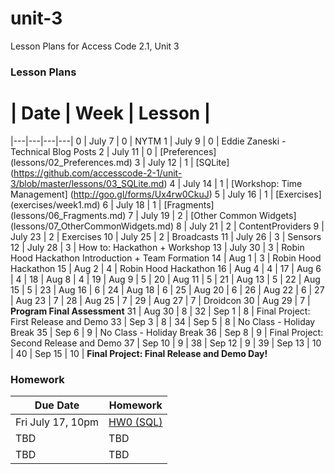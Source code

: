 # unit-3
Lesson Plans for Access Code 2.1, Unit 3

### Lesson Plans

 # |  Date | Week | Lesson |
|---|---|---|---|
0 | July 7 | 0 | NYTM
1 | July 9 | 0 | Eddie Zaneski - Technical Blog Posts
2 | July 11 | 0 | [Preferences] (lessons/02_Preferences.md)
3 | July 12 | 1 | [SQLite] (https://github.com/accesscode-2-1/unit-3/blob/master/lessons/03_SQLite.md)
4 | July 14 | 1 | [Workshop: Time Management] (http://goo.gl/forms/Ux4rw0CkuJ)
5 | July 16 | 1 | [Exercises] (exercises/week1.md)
6 | July 18 | 1 | [Fragments] (lessons/06_Fragments.md)
7 | July 19 | 2 | [Other Common Widgets] (lessons/07_OtherCommonWidgets.md)
8 | July 21 | 2 | ContentProviders
9 | July 23 | 2 | Exercises
10 | July 25 | 2 | Broadcasts
11 | July 26 | 3 | Sensors
12 | July 28 | 3 | How to: Hackathon + Workshop
13 | July 30 | 3 | Robin Hood Hackathon Introduction + Team Formation
14 | Aug 1 | 3 | Robin Hood Hackathon
15 | Aug 2 | 4 | Robin Hood Hackathon
16 | Aug 4 | 4 |
17 | Aug 6 | 4 |
18 | Aug 8 | 4 |
19 | Aug 9 | 5 |
20 | Aug 11 | 5 |
21 | Aug 13 | 5 |
22 | Aug 15 | 5 |
23 | Aug 16 | 6 |
24 | Aug 18 | 6 |
25 | Aug 20 | 6 |
26 | Aug 22 | 6 | 
27 | Aug 23 | 7 | 
28 | Aug 25 | 7 |
29 | Aug 27 | 7 | Droidcon
30 | Aug 29 | 7 | **Program Final Assessment**
31 | Aug 30 | 8 | 
32 | Sep 1 | 8 | Final Project: First Release and Demo
33 | Sep 3 | 8 | 
34 | Sep 5 | 8 | No Class - Holiday Break 
35 | Sep 6 | 9 | No Class - Holiday Break 
36 | Sep 8 | 9 | Final Project: Second Release and Demo
37 | Sep 10 | 9 | 
38 | Sep 12 | 9 | 
39 | Sep 13 | 10 | 
40 | Sep 15 | 10 | **Final Project: Final Release and Demo Day!**

### Homework
| Due Date | Homework|  
|---|---|
| Fri July 17, 10pm | [HW0 (SQL)](https://github.com/accesscode-2-1/unit-3/blob/master/homework/unit3-week1.md) |  
| TBD | TBD |  
| TBD | TBD |  
